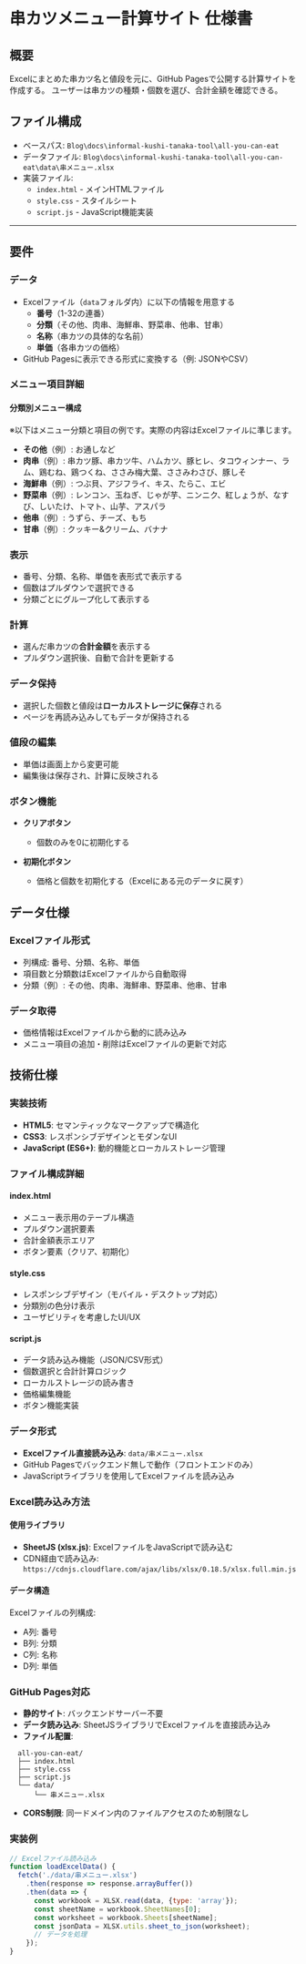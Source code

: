# 串カツメニュー計算サイト 仕様書

## 概要

Excelにまとめた串カツ名と値段を元に、GitHub Pagesで公開する計算サイトを作成する。
ユーザーは串カツの種類・個数を選び、合計金額を確認できる。

## ファイル構成

- ベースパス: `Blog\docs\informal-kushi-tanaka-tool\all-you-can-eat`
- データファイル: `Blog\docs\informal-kushi-tanaka-tool\all-you-can-eat\data\串メニュー.xlsx`
- 実装ファイル:
  - `index.html` - メインHTMLファイル
  - `style.css` - スタイルシート
  - `script.js` - JavaScript機能実装

---

## 要件

### データ

- Excelファイル（`data`フォルダ内）に以下の情報を用意する
  - **番号**（1-32の連番）
  - **分類**（その他、肉串、海鮮串、野菜串、他串、甘串）
  - **名称**（串カツの具体的な名前）
  - **単価**（各串カツの価格）
- GitHub Pagesに表示できる形式に変換する（例: JSONやCSV）

### メニュー項目詳細

#### 分類別メニュー構成

※以下はメニュー分類と項目の例です。実際の内容はExcelファイルに準じます。

- **その他**（例）: お通しなど
- **肉串**（例）: 串カツ豚、串カツ牛、ハムカツ、豚ヒレ、タコウィンナー、ラム、鶏むね、鶏つくね、ささみ梅大葉、ささみわさび、豚しそ
- **海鮮串**（例）: つぶ貝、アジフライ、キス、たらこ、エビ
- **野菜串**（例）: レンコン、玉ねぎ、じゃが芋、ニンニク、紅しょうが、なすび、しいたけ、トマト、山芋、アスパラ
- **他串**（例）: うずら、チーズ、もち
- **甘串**（例）: クッキー&クリーム、バナナ

### 表示

- 番号、分類、名称、単価を表形式で表示する
- 個数はプルダウンで選択できる
- 分類ごとにグループ化して表示する

### 計算

- 選んだ串カツの**合計金額**を表示する
- プルダウン選択後、自動で合計を更新する

### データ保持

- 選択した個数と値段は**ローカルストレージに保存**される
- ページを再読み込みしてもデータが保持される

### 値段の編集

- 単価は画面上から変更可能
- 編集後は保存され、計算に反映される

### ボタン機能

- **クリアボタン**
  - 個数のみを0に初期化する

- **初期化ボタン**
  - 価格と個数を初期化する（Excelにある元のデータに戻す）

## データ仕様

### Excelファイル形式

- 列構成: 番号、分類、名称、単価
- 項目数と分類数はExcelファイルから自動取得
- 分類（例）: その他、肉串、海鮮串、野菜串、他串、甘串

### データ取得

- 価格情報はExcelファイルから動的に読み込み
- メニュー項目の追加・削除はExcelファイルの更新で対応

## 技術仕様

### 実装技術

- **HTML5**: セマンティックなマークアップで構造化
- **CSS3**: レスポンシブデザインとモダンなUI
- **JavaScript (ES6+)**: 動的機能とローカルストレージ管理

### ファイル構成詳細

#### index.html

- メニュー表示用のテーブル構造
- プルダウン選択要素
- 合計金額表示エリア
- ボタン要素（クリア、初期化）

#### style.css

- レスポンシブデザイン（モバイル・デスクトップ対応）
- 分類別の色分け表示
- ユーザビリティを考慮したUI/UX

#### script.js

- データ読み込み機能（JSON/CSV形式）
- 個数選択と合計計算ロジック
- ローカルストレージの読み書き
- 価格編集機能
- ボタン機能実装

### データ形式

- **Excelファイル直接読み込み**: `data/串メニュー.xlsx`
- GitHub Pagesでバックエンド無しで動作（フロントエンドのみ）
- JavaScriptライブラリを使用してExcelファイルを読み込み

### Excel読み込み方法

#### 使用ライブラリ

- **SheetJS (xlsx.js)**: ExcelファイルをJavaScriptで読み込む
- CDN経由で読み込み: `https://cdnjs.cloudflare.com/ajax/libs/xlsx/0.18.5/xlsx.full.min.js`

#### データ構造

Excelファイルの列構成:

- A列: 番号
- B列: 分類
- C列: 名称
- D列: 単価

### GitHub Pages対応

- **静的サイト**: バックエンドサーバー不要
- **データ読み込み**: SheetJSライブラリでExcelファイルを直接読み込み
- **ファイル配置**:

```text
  all-you-can-eat/
  ├── index.html
  ├── style.css
  ├── script.js
  └── data/
      └── 串メニュー.xlsx
```

- **CORS制限**: 同一ドメイン内のファイルアクセスのため制限なし

### 実装例

```javascript
// Excelファイル読み込み
function loadExcelData() {
  fetch('./data/串メニュー.xlsx')
    .then(response => response.arrayBuffer())
    .then(data => {
      const workbook = XLSX.read(data, {type: 'array'});
      const sheetName = workbook.SheetNames[0];
      const worksheet = workbook.Sheets[sheetName];
      const jsonData = XLSX.utils.sheet_to_json(worksheet);
      // データを処理
    });
}
```
